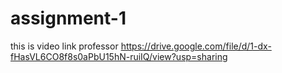 # assignment-1
this is video link professor
https://drive.google.com/file/d/1-dx-fHasVL6CO8f8s0aPbU15hN-ruiIQ/view?usp=sharing
